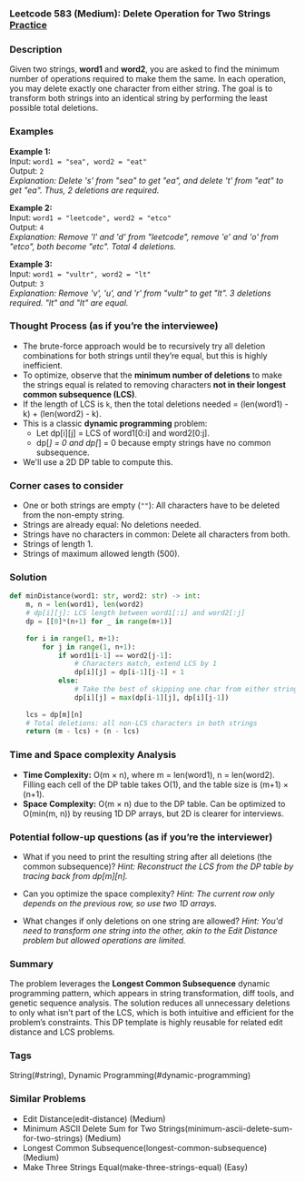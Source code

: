 ### Leetcode 583 (Medium): Delete Operation for Two Strings [Practice](https://leetcode.com/problems/delete-operation-for-two-strings)

### Description  
Given two strings, **word1** and **word2**, you are asked to find the minimum number of operations required to make them the same. In each operation, you may delete exactly one character from either string. The goal is to transform both strings into an identical string by performing the least possible total deletions.

### Examples  

**Example 1:**  
Input: `word1 = "sea", word2 = "eat"`  
Output: `2`  
*Explanation: Delete 's' from "sea" to get "ea", and delete 't' from "eat" to get "ea". Thus, 2 deletions are required.*

**Example 2:**  
Input: `word1 = "leetcode", word2 = "etco"`  
Output: `4`  
*Explanation: Remove 'l' and 'd' from "leetcode", remove 'e' and 'o' from "etco", both become "etc". Total 4 deletions.*

**Example 3:**  
Input: `word1 = "vultr", word2 = "lt"`  
Output: `3`  
*Explanation: Remove 'v', 'u', and 'r' from "vultr" to get "lt". 3 deletions required. "lt" and "lt" are equal.*

### Thought Process (as if you’re the interviewee)  
- The brute-force approach would be to recursively try all deletion combinations for both strings until they’re equal, but this is highly inefficient.
- To optimize, observe that the **minimum number of deletions** to make the strings equal is related to removing characters **not in their longest common subsequence (LCS)**.
- If the length of LCS is `k`, then the total deletions needed = (len(word1) - k) + (len(word2) - k).
- This is a classic **dynamic programming** problem:
  - Let dp[i][j] = LCS of word1[0:i] and word2[0:j].
  - dp[*] = 0 and dp[*] = 0 because empty strings have no common subsequence.
- We'll use a 2D DP table to compute this.

### Corner cases to consider  
- One or both strings are empty (`""`): All characters have to be deleted from the non-empty string.
- Strings are already equal: No deletions needed.
- Strings have no characters in common: Delete all characters from both.
- Strings of length 1.
- Strings of maximum allowed length (500).

### Solution

```python
def minDistance(word1: str, word2: str) -> int:
    m, n = len(word1), len(word2)
    # dp[i][j]: LCS length between word1[:i] and word2[:j]
    dp = [[0]*(n+1) for _ in range(m+1)]
    
    for i in range(1, m+1):
        for j in range(1, n+1):
            if word1[i-1] == word2[j-1]:
                # Characters match, extend LCS by 1
                dp[i][j] = dp[i-1][j-1] + 1
            else:
                # Take the best of skipping one char from either string
                dp[i][j] = max(dp[i-1][j], dp[i][j-1])
    
    lcs = dp[m][n]
    # Total deletions: all non-LCS characters in both strings
    return (m - lcs) + (n - lcs)
```

### Time and Space complexity Analysis  

- **Time Complexity:** O(m × n), where m = len(word1), n = len(word2). Filling each cell of the DP table takes O(1), and the table size is (m+1) × (n+1).
- **Space Complexity:** O(m × n) due to the DP table. Can be optimized to O(min(m, n)) by reusing 1D DP arrays, but 2D is clearer for interviews.

### Potential follow-up questions (as if you’re the interviewer)  

- What if you need to print the resulting string after all deletions (the common subsequence)?
  *Hint: Reconstruct the LCS from the DP table by tracing back from dp[m][n].*

- Can you optimize the space complexity?
  *Hint: The current row only depends on the previous row, so use two 1D arrays.*

- What changes if only deletions on one string are allowed?
  *Hint: You'd need to transform one string into the other, akin to the Edit Distance problem but allowed operations are limited.*

### Summary
The problem leverages the **Longest Common Subsequence** dynamic programming pattern, which appears in string transformation, diff tools, and genetic sequence analysis. The solution reduces all unnecessary deletions to only what isn’t part of the LCS, which is both intuitive and efficient for the problem’s constraints. This DP template is highly reusable for related edit distance and LCS problems.

### Tags
String(#string), Dynamic Programming(#dynamic-programming)

### Similar Problems
- Edit Distance(edit-distance) (Medium)
- Minimum ASCII Delete Sum for Two Strings(minimum-ascii-delete-sum-for-two-strings) (Medium)
- Longest Common Subsequence(longest-common-subsequence) (Medium)
- Make Three Strings Equal(make-three-strings-equal) (Easy)